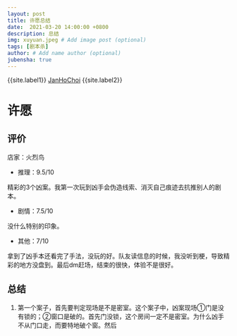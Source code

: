 ```yaml
---
layout: post
title: 许愿总结
date:  2021-03-20 14:00:00 +0800
description: 总结
img: xuyuan.jpeg # Add image post (optional)
tags: [剧本杀]
author: # Add name author (optional)
jubensha: true
---
```


{{site.label1}} <a href="https://github.com/janhochoi/" target="\_blank">JanHoChoi</a> {{site.label2}}

# 许愿

## 评价

店家：火烈鸟

- 推理：9.5/10

精彩的3个凶案。我第一次玩到凶手会伪造线索、消灭自己痕迹去抗推别人的剧本。

- 剧情：7.5/10

没什么特别的印象。

- 其他：7/10

拿到了凶手本还看完了手法，没玩的好。队友读信息的时候，我没听到梗，导致精彩的地方没盘到。最后dm赶场，结束的很快，体验不是很好。

## 总结

1. 第一个案子，首先要判定现场是不是密室。这个案子中，凶案现场①门是没有锁的；②窗口是破的。首先门没锁，这个房间一定不是密室。为什么凶手不从门口走，而要特地破个窗。然后